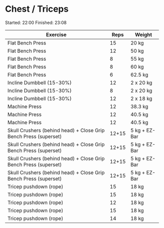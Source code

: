 # Chest / Triceps

Started: 22:00
Finished: 23:08

| Exercise                                                         | Reps  | Weight        |
| ---------------------------------------------------------------- | ----- | ------------- |
| Flat Bench Press                                                 | 15    | 20 kg         |
| Flat Bench Press                                                 | 12    | 50 kg         |
| Flat Bench Press                                                 | 8     | 55 kg         |
| Flat Bench Press                                                 | 8     | 60 kg         |
| Flat Bench Press                                                 | 6     | 62.5 kg       |
| Incline Dumbbell (15-30%)                                        | 12    | 2 x 20 kg     |
| Incline Dumbbell (15-30%)                                        | 8     | 2 x 20 kg     |
| Incline Dumbbell (15-30%)                                        | 12    | 2 x 18 kg     |
| Machine Press                                                    | 12    | 38.3 kg       |
| Machine Press                                                    | 12    | 40.5 kg       |
| Machine Press                                                    | 12    | 40.5 kg       |
| Skull Crushers (behind head) + Close Grip Bench Press (superset) | 12+15 | 5 kg + EZ-Bar |
| Skull Crushers (behind head) + Close Grip Bench Press (superset) | 12+15 | 5 kg + EZ-Bar |
| Skull Crushers (behind head) + Close Grip Bench Press (superset) | 12+15 | 5 kg + EZ-Bar |
| Skull Crushers (behind head) + Close Grip Bench Press (superset) | 12+15 | 5 kg + EZ-Bar |
| Tricep pushdown (rope)                                           | 15    | 18 kg         |
| Tricep pushdown (rope)                                           | 15    | 18 kg         |
| Tricep pushdown (rope)                                           | 12    | 18 kg         |
| Tricep pushdown (rope)                                           | 15    | 18 kg         |
| Tricep pushdown (rope)                                           | 14    | 18 kg         |
